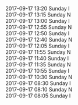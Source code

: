 2017-09-17 13:20 Sunday  I  
2017-09-17 13:15 Sunday  N  
2017-09-17 13:00 Sunday  I  
2017-09-17 12:55 Sunday  N  
2017-09-17 12:50 Sunday  I  
2017-09-17 12:40 Sunday  N  
2017-09-17 12:05 Sunday  I  
2017-09-17 11:55 Sunday  N  
2017-09-17 11:40 Sunday  I  
2017-09-17 11:35 Sunday  N  
2017-09-17 10:55 Sunday  I  
2017-09-17 10:30 Sunday  N  
2017-09-17 08:30 Sunday  I  
2017-09-17 08:10 Sunday  N  
2017-09-17 08:05 Sunday  I  
